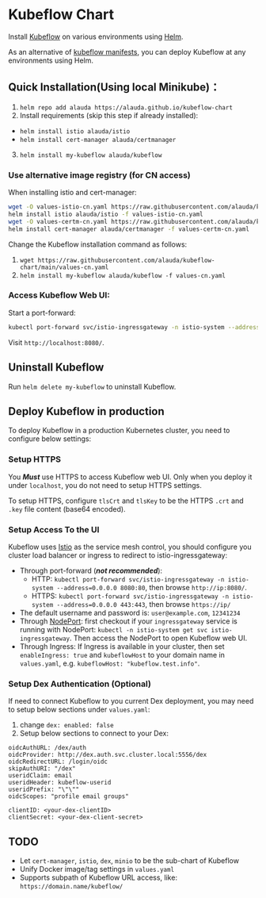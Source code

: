 # Kubeflow Chart

Install [Kubeflow](https://www.kubeflow.org/) on various environments using [Helm](https://helm.sh/).

As an alternative of [kubeflow manifests](https://github.com/kubeflow/manifests), you can deploy
Kubeflow at any environments using Helm.

## Quick Installation(Using local Minikube)：

1. `helm repo add alauda https://alauda.github.io/kubeflow-chart`
2. Install requirements (skip this step if already installed):
  - `helm install istio alauda/istio`
  - `helm install cert-manager alauda/certmanager`
3. `helm install my-kubeflow alauda/kubeflow`
  
### Use alternative image registry (for CN access)

When installing istio and cert-manager:

```bash
wget -O values-istio-cn.yaml https://raw.githubusercontent.com/alauda/kubeflow-chart/charts/istio/values-cn.yaml
helm install istio alauda/istio -f values-istio-cn.yaml
wget -O values-certm-cn.yaml https://raw.githubusercontent.com/alauda/kubeflow-chart/charts/certmanager/values-cn.yaml
helm install cert-manager alauda/certmanager -f values-certm-cn.yaml
```

Change the Kubeflow installation command as follows:

1. `wget https://raw.githubusercontent.com/alauda/kubeflow-chart/main/values-cn.yaml`
2. `helm install my-kubeflow alauda/kubeflow -f values-cn.yaml`

### Access Kubeflow Web UI:

Start a port-forward:

```bash
kubectl port-forward svc/istio-ingressgateway -n istio-system --address=0.0.0.0 8080:80
```

Visit `http://localhost:8080/`.

## Uninstall Kubeflow

Run `helm delete my-kubeflow` to uninstall Kubeflow.

## Deploy Kubeflow in production

To deploy Kubeflow in a production Kubernetes cluster, you need to configure below settings:

### Setup HTTPS

You ***Must*** use HTTPS to access Kubeflow web UI. Only when you deploy it under `localhost`, you do not need to setup HTTPS settings.

To setup HTTPS, configure `tlsCrt` and `tlsKey` to be the HTTPS `.crt` and `.key` file content (base64 encoded).

### Setup Access To the UI

Kubeflow uses [Istio](https://istio.io/) as the service mesh control, you should configure you cluster load balancer or ingress to redirect to istio-ingressgateway:

- Through port-forward (***not recommended***):
  - HTTP: `kubectl port-forward svc/istio-ingressgateway -n istio-system --address=0.0.0.0 8080:80`, then browse `http://ip:8080/`.
  - HTTPS: `kubectl port-forward svc/istio-ingressgateway -n istio-system --address=0.0.0.0 443:443`, then browse `https://ip/`
- The default username and password is: `user@example.com`, `12341234`
- Through [NodePort](https://kubernetes.io/zh/docs/concepts/services-networking/service/#type-nodeport): first checkout if your `ingressgateway` service is running with NodePort: `kubectl -n istio-system get svc istio-ingressgateway`. Then access the NodePort to open Kubeflow web UI.
- Through Ingress: If Ingress is available in your cluster, then set `enableIngress: true` and
  `kubeflowHost` to your domain name in `values.yaml`, e.g. `kubeflowHost: "kubeflow.test.info"`.

### Setup Dex Authentication (Optional)

If need to connect Kubeflow to you current Dex deployment, you may need to setup below sections under `values.yaml`:

1. change `dex: enabled: false`
2. Setup below sections to connect to your Dex:
```
oidcAuthURL: /dex/auth
oidcProvider: http://dex.auth.svc.cluster.local:5556/dex
oidcRedirectURL: /login/oidc
skipAuthURI: "/dex"
useridClaim: email
useridHeader: kubeflow-userid
useridPrefix: "\"\""
oidcScopes: "profile email groups"

clientID: <your-dex-clientID>
clientSecret: <your-dex-client-secret>
```

## TODO

- Let `cert-manager`, `istio`, `dex`, `minio` to be the sub-chart of Kubeflow
- Unify Docker image/tag settings in `values.yaml`
- Supports subpath of Kubeflow URL access, like: `https://domain.name/kubeflow/`
